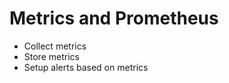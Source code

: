 # Metrics and Prometheus

- Collect metrics
- Store metrics
- Setup alerts based on metrics

<!--
TODO: add Prometheus logo
-->

<!--
originally built at SoundCloud

now a standalone open source project and maintained independently of any company

Metrics are numeric measurements, time series mean that changes are recorded over time.
What users want to measure differs from application to application.
For a web server it might be request times, for a database it might be number of active connections or number of active queries etc.
-->